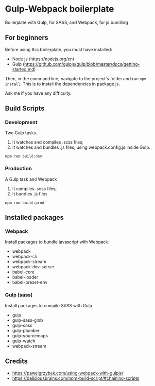 # Gulp-Webpack boilerplate

Boilerplate with Gulp, for SASS, and Webpack, for js bundling

## For beginners
Before using this boilerplate, you must have installed:
- Node js (https://nodejs.org/en)
- Gulp (https://github.com/gulpjs/gulp/blob/master/docs/getting-started.md)

Then, in the command line, navigate to the project's folder and run `npm install`. This is to install the dependencies in package.js.

Ask me if you have any difficulty.

## Build Scripts

### Development
Two Gulp tasks.
1. It watches and compiles .scss files;
2. It watches and bundles .js files, using webpack.config.js inside Gulp.
```
npm run build:dev
```

### Production
A Gulp task and Webpack
1. It compiles .scss files;
2. It bundles .js files
```
npm run build:prod
```

## Installed packages

### Webpack
Install packages to bundle javascript with Webpack

* webpack
* webpack-cli
* webpack-stream
* webpack-dev-server
* babel-core
* babel-loader
* babel-preset-env


### Gulp (sass)
Install packages to compile SASS with Gulp

* gulp
* gulp-sass-glob
* gulp-sass
* gulp-plumber
* gulp-sourcemaps
* gulp-watch
* webpack-stream



## Credits
* https://pawelgrzybek.com/using-webpack-with-gulpjs/
* https://deliciousbrains.com/npm-build-script/#chaining-scripts
